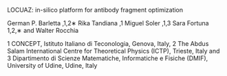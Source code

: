 LOCUAZ: in-silico platform for antibody fragment optimization

German P. Barletta ,1,2∗ Rika Tandiana ,1 Miguel Soler ,1,3 Sara Fortuna 1,2,∗
and Walter Rocchia

1 CONCEPT, Istituto Italiano di Teconologia, Genova, Italy, 2 The Abdus Salam International Centre for Theoretical Physics (ICTP),
Trieste, Italy and 3 Dipartimento di Scienze Matematiche, Informatiche e Fisiche (DMIF), University of Udine, Udine, Italy
